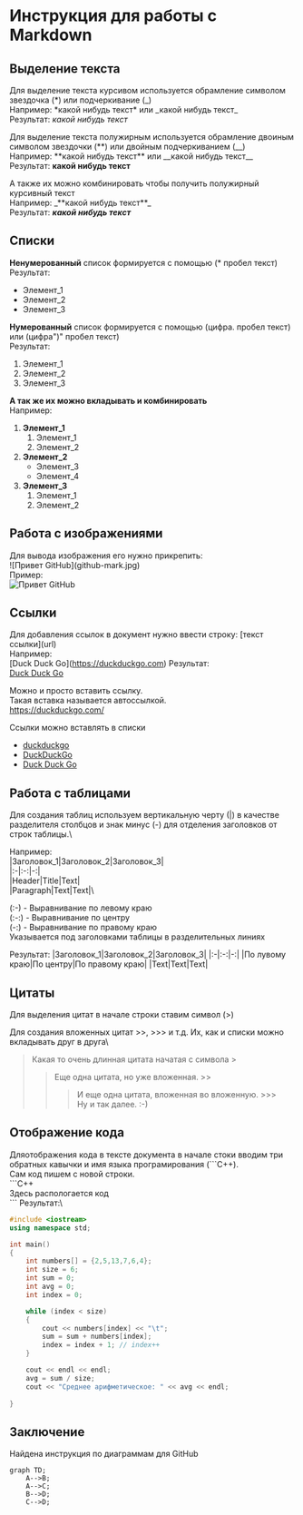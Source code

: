# Инструкция для работы с Markdown

## Выделение текста

Для выделение текста курсивом используется обрамление символом звездочка (*) или подчеркивание (_)\
Например: \*какой нибудь текст\* или \_какой нибудь текст\_\
Результат: *какой нибудь текст*

Для выделение текста полужирным используется обрамление двоиным символом звездочки (**) или двойным подчеркиванием (__)\
Например: \*\*какой нибудь текст\*\* или \_\_какой нибудь текст\_\_\
Результат: **какой нибудь текст**

А также их можно комбинировать чтобы получить полужирный курсивный текст\
Например: \_\*\*какой нибудь текст\*\*\_\
Результат: _**какой нибудь текст**_

## Списки

**Ненумерованный** список формируется с помощью (* пробел текст)<br>
Результат:
* Элемент_1
* Элемент_2
* Элемент_3

**Нумерованный** список формируется с помощью (цифра. пробел текст) или (цифра")" пробел текст)\
Результат:
1. Элемент_1
2. Элемент_2
3. Элемент_3

**А так же их можно вкладывать и комбинировать**\
Например:
1) **Элемент_1**
    1. Элемент_1
    2. Элемент_2
2) **Элемент_2**
    * Элемент_3
    * Элемент_4
3) **Элемент_3**
    1) Элемент_1
    2) Элемент_2

## Работа с изображениями

Для вывода изображения его нужно прикрепить:\
\!\[Привет GitHub](github-mark.jpg)\
Пример:\
![Привет GitHub](github-mark.jpg)

## Ссылки

Для добавления ссылок в документ нужно ввести строку:
\[текст ссылки](url)\
Например:\
\[Duck Duck Go](https://duckduckgo.com)
Результат:\
[Duck Duck Go](https://duckduckgo.com/)

Можно и просто вставить ссылку.\
Такая вставка называется автоссылкой.\
https://duckduckgo.com/

Ссылки можно вставлять в списки
* [duckduckgo](https://duckduckgo.com/)
* [DuckDuckGo](https://duckduckgo.com/)
* [Duck Duck Go](https://duckduckgo.com/)

## Работа с таблицами

Для создания таблиц используем вертикальную черту (|) в качестве разделителя столбцов и знак минус (-) для отделения заголовков от строк таблицы.\

Например:\
|Заголовок_1|Заголовок_2|Заголовок_3|\
|:-|:-:|-:|\
|Header|Title|Text|\
|Paragraph|Text|Text|\

(:-) - Выравнивание по левому краю\
(:-:) - Выравнивание по центру\
(-:) - Выравнивание по правому краю\
Указывается под заголовками таблицы в разделительных линиях

Результат:
|Заголовок_1|Заголовок_2|Заголовок_3|
|:-|:-:|-:|
|По лувому краю|По центру|По правому краю|
|Text|Text|Text|

## Цитаты

Для выделения цитат в начале строки ставим символ (>)

Для создания вложенных цитат >>, >>> и т.д.
Их, как и списки можно вкладывать друг в друга\
>Какая то очень длинная цитата начатая с символа >
>>Еще одна цитата, но уже вложенная. >>
>>>И еще одна цитата, вложенная во вложенную. >>>\
Ну и так далее. :-)

## Отображение кода

Дляотображения кода в тексте документа в начале стоки вводим три обратных кавычки и имя языка програмирования (```C++).\
Сам код пишем с новой строки.\
\`\`\`C++\
Здесь распологается код\
\`\`\`
Результат:\
```C++
#include <iostream>
using namespace std;

int main()
{
    int numbers[] = {2,5,13,7,6,4};
    int size = 6;
    int sum = 0;
    int avg = 0;
    int index = 0;

    while (index < size)
    {
        cout << numbers[index] << "\t";
        sum = sum + numbers[index];
        index = index + 1; // index++
    }

    cout << endl << endl;
    avg = sum / size;
    cout << "Среднее арифметическое: " << avg << endl;
    
}
```
## Заключение
Найдена инструкция по диаграммам для GitHub

```mermaid
graph TD;
    A-->B;
    A-->C;
    B-->D;
    C-->D;
```